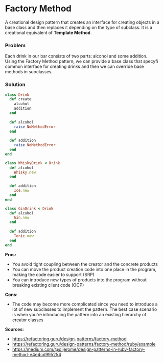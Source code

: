 # Factory Method

A creational design pattern that creates an interface for creating objects in a base class and then replaces it depending on the type of subclass. It is a creational equivalent of **Template Method**.

### Problem

Each drink in our bar consists of two parts: alcohol and some addition. Using the Factory Method pattern, we can provide a base class that specyfi common interface for creating drinks and then we can override base methods in subclasses.

### Solution

``` Ruby
class Drink
  def create
    alcohol
    addition
  end
  
  def alcohol
    raise NoMethodError
  end
  
  def addition
    raise NoMethodError
  end
end

class WhiskyDrink < Drink
  def alcohol
    Whisky.new
  end
  
  def addition
    Ice.new
  end
end

class GinDrink < Drink
  def alcohol
    Gin.new
  end
  
  def addition
    Tonic.new
  end
end
```

**Pros:**
- You avoid tight coupling between the creator and the concrete products
- You can move the product creation code into one place in the program, making the code easier to support (SRP)
- You can introduce new types of products into the program without breaking existing client code (OCP)

**Cons:**
- The code may become more complicated since you need to introduce a lot of new subclasses to implement the pattern. The best case scenario is when you’re introducing the pattern into an existing hierarchy of creator classes

**Sources:**
- https://refactoring.guru/design-patterns/factory-method
- https://refactoring.guru/design-patterns/factory-method/ruby/example
- https://medium.com/@dljerome/design-patterns-in-ruby-factory-method-e4e4cd995254
